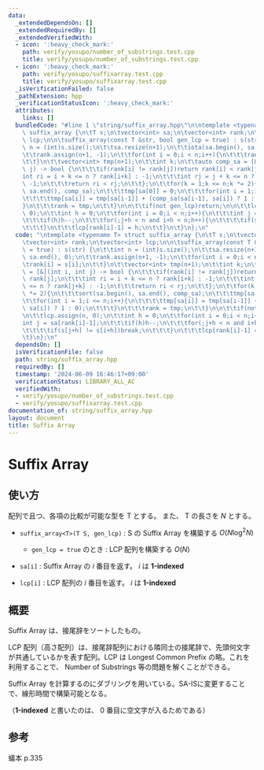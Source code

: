 ```yaml
---
data:
  _extendedDependsOn: []
  _extendedRequiredBy: []
  _extendedVerifiedWith:
  - icon: ':heavy_check_mark:'
    path: verify/yosupo/number_of_substrings.test.cpp
    title: verify/yosupo/number_of_substrings.test.cpp
  - icon: ':heavy_check_mark:'
    path: verify/yosupo/suffixarray.test.cpp
    title: verify/yosupo/suffixarray.test.cpp
  _isVerificationFailed: false
  _pathExtension: hpp
  _verificationStatusIcon: ':heavy_check_mark:'
  attributes:
    links: []
  bundledCode: "#line 1 \"string/suffix_array.hpp\"\n\ntemplate <typename T> struct\
    \ suffix_array {\n\tT s;\n\tvector<int> sa;\n\tvector<int> rank;\n\tvector<int>\
    \ lcp;\n\n\tsuffix_array(const T &str, bool gen_lcp = true) : s(str) {\n\t\tint\
    \ n = (int)s.size();\n\t\tsa.resize(n+1);\n\t\tiota(sa.begin(), sa.end(), 0);\n\
    \t\trank.assign(n+1, -1);\n\t\tfor(int i = 0;i < n;i++){\n\t\t\trank[i] = s[i];\n\
    \t\t}\n\t\tvector<int> tmp(n+1);\n\t\tint k;\n\t\tauto comp_sa = [&](int i, int\
    \ j) -> bool {\n\t\t\tif(rank[i] != rank[j])return rank[i] < rank[j];\n\t\t\t\
    int ri = i + k <= n ? rank[i+k] : -1;\n\t\t\tint rj = j + k <= n ? rank[j+k] :\
    \ -1;\n\t\t\treturn ri < rj;\n\t\t};\n\t\tfor(k = 1;k <= n;k *= 2){\n\t\t\tsort(sa.begin(),\
    \ sa.end(), comp_sa);\n\t\t\ttmp[sa[0]] = 0;\n\t\t\tfor(int i = 1;i <= n;i++){\n\
    \t\t\t\ttmp[sa[i]] = tmp[sa[i-1]] + (comp_sa(sa[i-1], sa[i]) ? 1 : 0);\n\t\t\t\
    }\n\t\t\trank = tmp;\n\t\t}\n\n\t\tif(not gen_lcp)return;\n\n\t\tlcp.assign(n,\
    \ 0);\n\t\tint h = 0;\n\t\tfor(int i = 0;i < n;i++){\n\t\t\tint j = sa[rank[i]-1];\n\
    \t\t\tif(h)h--;\n\t\t\tfor(;j+h < n and i+h < n;h++){\n\t\t\t\tif(s[j+h] != s[i+h])break;\n\
    \t\t\t}\n\t\t\tlcp[rank[i]-1] = h;\n\t\t}\n\t}\n};\n"
  code: "\ntemplate <typename T> struct suffix_array {\n\tT s;\n\tvector<int> sa;\n\
    \tvector<int> rank;\n\tvector<int> lcp;\n\n\tsuffix_array(const T &str, bool gen_lcp\
    \ = true) : s(str) {\n\t\tint n = (int)s.size();\n\t\tsa.resize(n+1);\n\t\tiota(sa.begin(),\
    \ sa.end(), 0);\n\t\trank.assign(n+1, -1);\n\t\tfor(int i = 0;i < n;i++){\n\t\t\
    \trank[i] = s[i];\n\t\t}\n\t\tvector<int> tmp(n+1);\n\t\tint k;\n\t\tauto comp_sa\
    \ = [&](int i, int j) -> bool {\n\t\t\tif(rank[i] != rank[j])return rank[i] <\
    \ rank[j];\n\t\t\tint ri = i + k <= n ? rank[i+k] : -1;\n\t\t\tint rj = j + k\
    \ <= n ? rank[j+k] : -1;\n\t\t\treturn ri < rj;\n\t\t};\n\t\tfor(k = 1;k <= n;k\
    \ *= 2){\n\t\t\tsort(sa.begin(), sa.end(), comp_sa);\n\t\t\ttmp[sa[0]] = 0;\n\t\
    \t\tfor(int i = 1;i <= n;i++){\n\t\t\t\ttmp[sa[i]] = tmp[sa[i-1]] + (comp_sa(sa[i-1],\
    \ sa[i]) ? 1 : 0);\n\t\t\t}\n\t\t\trank = tmp;\n\t\t}\n\n\t\tif(not gen_lcp)return;\n\
    \n\t\tlcp.assign(n, 0);\n\t\tint h = 0;\n\t\tfor(int i = 0;i < n;i++){\n\t\t\t\
    int j = sa[rank[i]-1];\n\t\t\tif(h)h--;\n\t\t\tfor(;j+h < n and i+h < n;h++){\n\
    \t\t\t\tif(s[j+h] != s[i+h])break;\n\t\t\t}\n\t\t\tlcp[rank[i]-1] = h;\n\t\t}\n\
    \t}\n};\n"
  dependsOn: []
  isVerificationFile: false
  path: string/suffix_array.hpp
  requiredBy: []
  timestamp: '2024-06-09 16:46:17+09:00'
  verificationStatus: LIBRARY_ALL_AC
  verifiedWith:
  - verify/yosupo/number_of_substrings.test.cpp
  - verify/yosupo/suffixarray.test.cpp
documentation_of: string/suffix_array.hpp
layout: document
title: Suffix Array
---
```


# Suffix Array

## 使い方

配列で且つ、各項の比較が可能な型を T とする。
また、 T の長さを $N$ とする。

- ``suffix_array<T>(T S, gen_lcp)`` : S の Suffix Array を構築する $O(N \log^2 N)$
  - ``gen_lcp = true`` のとき : LCP 配列を構築する $O(N)$

- ``sa[i]`` : Suffix Array の $i$ 番目を返す。 $i$ は **1-indexed**
- ``lcp[i]`` : LCP 配列の $i$ 番目を返す。 $i$ は **1-indexed**


## 概要

Suffix Array は、接尾辞をソートしたもの。

LCP 配列（高さ配列）は、接尾辞配列における隣同士の接尾辞で、先頭何文字が共通しているかを表す配列。LCP は Longest Common Prefix の略。これを利用することで、 Number of Substrings 等の問題を解くことができる。

Suffix Array を計算するのにダブリングを用いている。SA-ISに変更することで、線形時間で構築可能となる。

（**1-indexed** と書いたのは、 $0$ 番目に空文字が入るためである）

## 参考

蟻本 p.335
